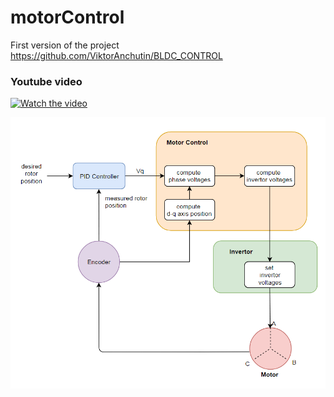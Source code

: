 # motorControl

First version of the project https://github.com/ViktorAnchutin/BLDC_CONTROL

### Youtube video ###

[![Watch the video](https://img.youtube.com/vi/04u3CLnnJWE/0.jpg)](https://www.youtube.com/watch?v=04u3CLnnJWE)

![control structire](https://github.com/ViktorAnchutin/motorControl/blob/master/pictures/motorControl.PNG?raw=true)



